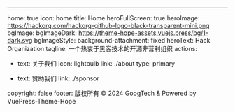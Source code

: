 ---
home: true
icon: home
title: Home
heroFullScreen: true
heroImage: https://hackorg.com/hackorg-github-logo-black-transparent-mini.png
bgImage: 
bgImageDark: https://theme-hope-assets.vuejs.press/bg/1-dark.svg
bgImageStyle:
  background-attachment: fixed
heroText: Hack Organization
tagline: 一个热衷于黑客技术的开源非营利组织
actions:
  - text: 关于我们
    icon: lightbulb
    link: ./about
    type: primary

  - text: 赞助我们
    link: ./sponsor

copyright: false
footer: 版权所有 © 2024 GoogTech & Powered by VuePress-Theme-Hope

